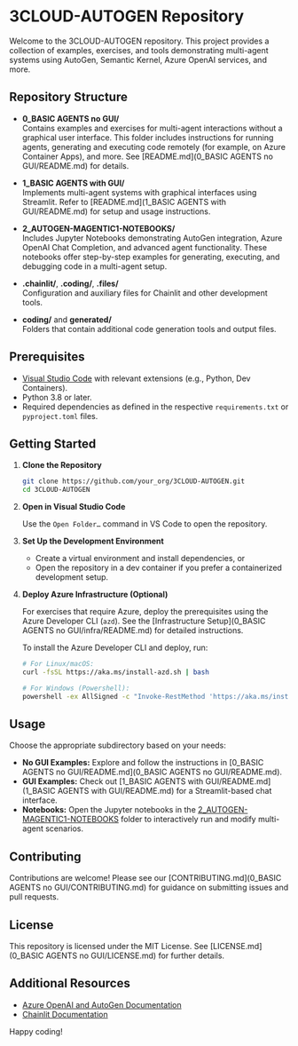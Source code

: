 # 3CLOUD-AUTOGEN Repository

Welcome to the 3CLOUD-AUTOGEN repository. This project provides a collection of examples, exercises, and tools demonstrating multi-agent systems using AutoGen, Semantic Kernel, Azure OpenAI services, and more.

## Repository Structure

- **0_BASIC AGENTS no GUI/**  
  Contains examples and exercises for multi-agent interactions without a graphical user interface. This folder includes instructions for running agents, generating and executing code remotely (for example, on Azure Container Apps), and more. See [README.md](0_BASIC AGENTS no GUI/README.md) for details.

- **1_BASIC AGENTS with GUI/**  
  Implements multi-agent systems with graphical interfaces using Streamlit. Refer to [README.md](1_BASIC AGENTS with GUI/README.md) for setup and usage instructions.

- **2_AUTOGEN-MAGENTIC1-NOTEBOOKS/**  
  Includes Jupyter Notebooks demonstrating AutoGen integration, Azure OpenAI Chat Completion, and advanced agent functionality. These notebooks offer step-by-step examples for generating, executing, and debugging code in a multi-agent setup.

- **.chainlit/**, **.coding/**, **.files/**  
  Configuration and auxiliary files for Chainlit and other development tools.

- **coding/** and **generated/**  
  Folders that contain additional code generation tools and output files.

## Prerequisites

- [Visual Studio Code](https://code.visualstudio.com/) with relevant extensions (e.g., Python, Dev Containers).
- Python 3.8 or later.
- Required dependencies as defined in the respective `requirements.txt` or `pyproject.toml` files.

## Getting Started

1. **Clone the Repository**

    ```bash
    git clone https://github.com/your_org/3CLOUD-AUTOGEN.git
    cd 3CLOUD-AUTOGEN
    ```

2. **Open in Visual Studio Code**

    Use the `Open Folder…` command in VS Code to open the repository.

3. **Set Up the Development Environment**

    - Create a virtual environment and install dependencies, or
    - Open the repository in a dev container if you prefer a containerized development setup.

4. **Deploy Azure Infrastructure (Optional)**

    For exercises that require Azure, deploy the prerequisites using the Azure Developer CLI (`azd`). See the [Infrastructure Setup](0_BASIC AGENTS no GUI/infra/README.md) for detailed instructions.

    To install the Azure Developer CLI and deploy, run:

    ```bash
    # For Linux/macOS:
    curl -fsSL https://aka.ms/install-azd.sh | bash

    # For Windows (Powershell):
    powershell -ex AllSigned -c "Invoke-RestMethod 'https://aka.ms/install-azd.ps1' | Invoke-Expression"
    ```

## Usage

Choose the appropriate subdirectory based on your needs:

- **No GUI Examples:** Explore and follow the instructions in [0_BASIC AGENTS no GUI/README.md](0_BASIC AGENTS no GUI/README.md).
- **GUI Examples:** Check out [1_BASIC AGENTS with GUI/README.md](1_BASIC AGENTS with GUI/README.md) for a Streamlit-based chat interface.
- **Notebooks:** Open the Jupyter notebooks in the [2_AUTOGEN-MAGENTIC1-NOTEBOOKS](2_AUTOGEN-MAGENTIC1-NOTEBOOKS/) folder to interactively run and modify multi-agent scenarios.

## Contributing

Contributions are welcome! Please see our [CONTRIBUTING.md](0_BASIC AGENTS no GUI/CONTRIBUTING.md) for guidance on submitting issues and pull requests.

## License

This repository is licensed under the MIT License. See [LICENSE.md](0_BASIC AGENTS no GUI/LICENSE.md) for further details.

## Additional Resources

- [Azure OpenAI and AutoGen Documentation](https://microsoft.github.io/autogen/stable/user-guide/agentchat-user-guide/tutorial/models.html)
- [Chainlit Documentation](https://docs.chainlit.io)

Happy coding!